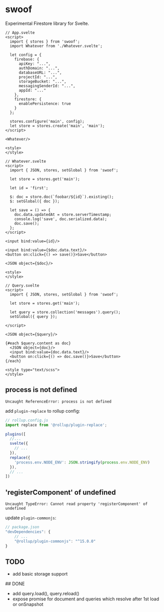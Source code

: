 # swoof

Experimental Firestore library for Svelte.

``` svelte
// App.svelte
<script>
  import { stores } from 'swoof';
  import Whatever from './Whatever.svelte';

  let config = {
    firebase: {
      apiKey: "...",
      authDomain: "...",
      databaseURL: "...",
      projectId: "...",
      storageBucket: "...",
      messagingSenderId: "...",
      appId: "..."
    },
    firestore: {
      enablePersistence: true
    }
  };

  stores.configure('main', config);
  let store = stores.create('main', 'main');
</script>

<Whatever/>

<style>
</style>
```

``` svelte
// Whatever.svelte
<script>
  import { JSON, stores, setGlobal } from 'swoof';

  let store = stores.get('main');

  let id = 'first';

  $: doc = store.doc(`foobar/${id}`).existing();
  $: setGlobal({ doc });

  let save = () => {
    doc.data.updatedAt = store.serverTimestamp;
    console.log('save', doc.serialized.data);
    doc.save();
  };
</script>

<input bind:value={id}/>

<input bind:value={$doc.data.text}/>
<button on:click={() => save()}>Save</button>

<JSON object={$doc}/>

<style>
</style>
```

``` svelte
// Query.svelte
<script>
  import { JSON, stores, setGlobal } from 'swoof';

  let store = stores.get('main');

  let query = store.collection('messages').query();
  setGlobal({ query });

</script>

<JSON object={$query}/>

{#each $query.content as doc}
  <JSON object={doc}/>
  <input bind:value={doc.data.text}/>
  <button on:click={() => doc.save()}>Save</button>
{/each}

<style type="text/scss">
</style>
```

## process is not defined

```
Uncaught ReferenceError: process is not defined
```

add `plugin-replace` to rollup config:

``` javascript
// rollup.config.js
import replace from '@rollup/plugin-replace';

plugins([
  //...
  svelte({
    // ...
  }),
  replace({
    'process.env.NODE_ENV': JSON.stringify(process.env.NODE_ENV)
  }),
  // ...
])
```

## 'registerComponent' of undefined

```
Uncaught TypeError: Cannot read property 'registerComponent' of undefined
```

update `plugin-commonjs`:

``` javascript
// package.json
"devDependencies": {
    // ...
    "@rollup/plugin-commonjs": "^15.0.0"
}
```

## TODO

* add basic storage support

## DONE

* add query.load(), query.reload()
* expose promise for document and queries which resolve after 1st load or onSnapshot
